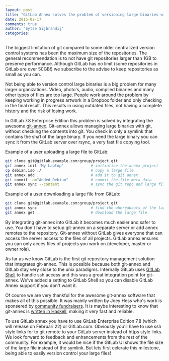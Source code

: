 ```yaml
---
layout: post
title: "GitLab Annex solves the problem of versioning large binaries with git"
date: 2015-02-17
comments: true
author: "Sytse Sijbrandij"
categories: 
---
```


The biggest limitation of git compared to some older centralized version control systems has been the maximum size of the repositories.
The general recommendation is to not have git repositories larger than 1GB to preserve performance.
Although GitLab has no limit (some repositories in GitLab are over 50GB!) we subscribe to the advise to keep repositories as small as you can.

Not being able to version control large binaries is a big problem for many larger organizations.
Video, photo's, audio, compiled binaries and many other types of files are too large.
People work around the problem by keeping working in progress artwork in a Dropbox folder and only checking in the final result.
This results in using outdated files, not having a complete history and the risk of losing work.

In GitLab 7.8 Enterprise Edition this problem is solved by integrating the awesome [git-annex](https://git-annex.branchable.com/).
Git-annex allows managing large binaries with git, without checking the contents into git.
You check in only a symlink that contains the sha1 of the large binary.
If you need the large binary you can sync it from the GitLab server over rsync, a very fast file copying tool.

Example of a user uploading a large file to GitLab:

```bash
git clone git@gitlab.example.com:group/project.git
git annex init 'My Laptop'            # initialize the annex project
cp debian.iso ./                      # copy a large file
git annex add .                       # add it to git annex
git commit -am"Added Debian"          # commit the file meta data
git annex sync --content              # sync the git repo and large file to the gitlab server
```

Example of a user downloading a large file from GitLab:

```bash
git clone git@gitlab.example.com:group/project.git
git annex sync                        # find the whereabouts of the large file
git annex get .                       # download the large file
```

By integrating git-annex into GitLab it becomes much easier and safer to use.
You don't have to setup git-annex on a separate server or add annex remotes to the repository.
Git-annex without GitLab gives everyone that can access the server access to the files of all projects.
GitLab annex ensures you can only acces files of projects you work on (developer, master or owner role).

As far as we know GitLab is the first git repository management solution that integrates git-annex.
This is possible because both git-annex and GitLab stay very close to the unix paradigms.
Internally GitLab uses [GitLab Shell](https://gitlab.com/gitlab-org/gitlab-shell) to handle ssh access and this was a great integration point for git-annex.
We've added a setting to GitLab Shell so you can disable GitLab Annex support if you don't want it.

Of course we are very thankful for the awesome git-annex software that makes all of this possible.
It was mainly written by Joey Hess who's work is sponsered by [community fundraisers](https://campaign.joeyh.name/).
It is maybe interesting to know that git-annex is [written in Haskell](http://joeyh.name/screencasts/git-annex_coding_in_haskell/), making it very fast and reliable.

To use GitLab annex you have to use GitLab Enterprise Edition 7.8 (which will release on Februari 22) or GitLab.com.
Obviously you'll have to use ssh style links for to git remote to your GitLab server instead of https style links.
We look forward to feedback and enhancements from the rest of the community.
For example, it would be nice if the GitLab UI shows the file size of the large file instead of the symlink.
But lets first celerate this milestone, being able to easily version control your large files! 
